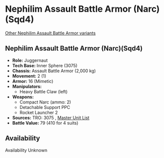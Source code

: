 # Nephilim Assault Battle Armor (Narc)(Sqd4) 

[Other Nephilim Assault Battle Armor variants](../nephilim_assault_battle_armor.md) 

## Nephilim Assault Battle Armor (Narc)(Sqd4) 

- **Role:** Juggernaut 
- **Tech Base:** Inner Sphere (3075) 
- **Chassis:** Assault Battle Armor (2,000 kg) 
- **Movement:** 2 (1) 
- **Armor:** 16 (Mimetic) 
- **Manipulators:** 
  - Heavy Battle Claw (left) 
- **Weapons:** 
  - Compact Narc (ammo: 2) 
  - Detachable Support PPC 
  - Rocket Launcher 2 
- **Sources:** TRO: 3075 , [Master Unit List](http://masterunitlist.info/Unit/Details/4703) 
- **Battle Value:** 79 (410 for 4 suits) 

## Availability 

Availability Unknown 


